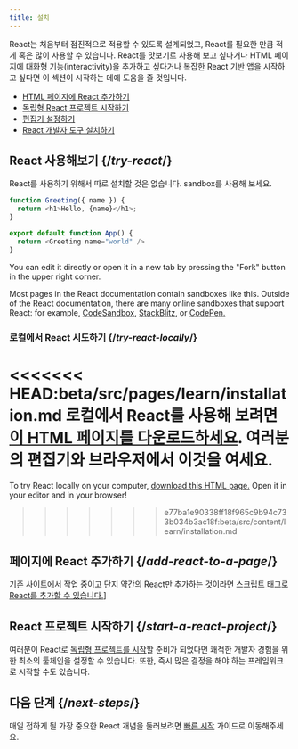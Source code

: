 ```yaml
---
title: 설치
---
```


<Intro>

React는 처음부터 점진적으로 적용할 수 있도록 설계되었고, React를 필요한 만큼 적게 혹은 많이 사용할 수 있습니다. React를 맛보기로 사용해 보고 싶다거나 HTML 페이지에 대화형 기능(interactivity)을 추가하고 싶다거나 복잡한 React 기반 앱을 시작하고 싶다면 이 섹션이 시작하는 데에 도움을 줄 것입니다.

</Intro>

<YouWillLearn isChapter={true}>

* [HTML 페이지에 React 추가하기](/learn/add-react-to-a-website)
* [독립형 React 프로젝트 시작하기](/learn/start-a-new-react-project)
* [편집기 설정하기](/learn/editor-setup)
* [React 개발자 도구 설치하기](/learn/react-developer-tools)

</YouWillLearn>

## React 사용해보기 {/*try-react*/}

React를 사용하기 위해서 따로 설치할 것은 없습니다. sandbox를 사용해 보세요.

<Sandpack>

```js
function Greeting({ name }) {
  return <h1>Hello, {name}</h1>;
}

export default function App() {
  return <Greeting name="world" />
}
```

</Sandpack>

You can edit it directly or open it in a new tab by pressing the "Fork" button in the upper right corner.

Most pages in the React documentation contain sandboxes like this. Outside of the React documentation, there are many online sandboxes that support React: for example, [CodeSandbox](https://codesandbox.io/s/new), [StackBlitz](https://stackblitz.com/fork/react), or [CodePen.](https://codepen.io/pen?&editors=0010&layout=left&prefill_data_id=3f4569d1-1b11-4bce-bd46-89090eed5ddb)

### 로컬에서 React 시도하기 {/*try-react-locally*/}

<<<<<<< HEAD:beta/src/pages/learn/installation.md
로컬에서 React를 사용해 보려면 [이 HTML 페이지를 다운로드하세요](https://raw.githubusercontent.com/reactjs/reactjs.org/main/static/html/single-file-example.html). 여러분의 편집기와 브라우저에서 이것을 여세요.
=======
To try React locally on your computer, [download this HTML page.](https://raw.githubusercontent.com/reactjs/reactjs.org/main/static/html/single-file-example.html) Open it in your editor and in your browser!
>>>>>>> e77ba1e90338ff18f965c9b94c733b034b3ac18f:beta/src/content/learn/installation.md

## 페이지에 React 추가하기 {/*add-react-to-a-page*/}

기존 사이트에서 작업 중이고 단지 약간의 React만 추가하는 것이라면 [스크립트 태그로 React를 추가할 수 있습니다.](/learn/add-react-to-a-website)]

## React 프로젝트 시작하기 {/*start-a-react-project*/}

여러분이 React로 [독립형 프로젝트를 시작](/learn/start-a-new-react-project)할 준비가 되었다면 쾌적한 개발자 경험을 위한 최소의 툴체인을 설정할 수 있습니다. 또한, 즉시 많은 결정을 해야 하는 프레임워크로 시작할 수도 있습니다.

## 다음 단계 {/*next-steps*/}

매일 접하게 될 가장 중요한 React 개념을 둘러보려면 [빠른 시작](/learn) 가이드로 이동해주세요.
